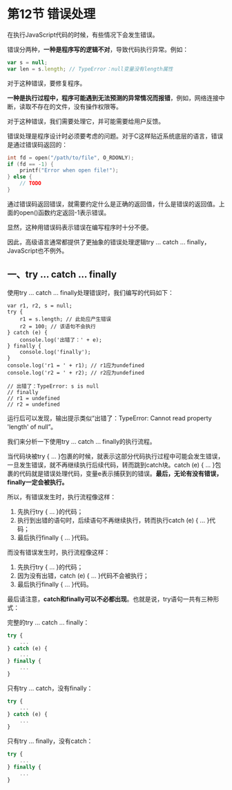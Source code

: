 # 第12节 错误处理

在执行JavaScript代码的时候，有些情况下会发生错误。

错误分两种，**一种是程序写的逻辑不对**，导致代码执行异常。例如：

```js
var s = null;
var len = s.length; // TypeError：null变量没有length属性
```

对于这种错误，要修复程序。

**一种是执行过程中，程序可能遇到无法预测的异常情况而报错**，例如，网络连接中断，读取不存在的文件，没有操作权限等。

对于这种错误，我们需要处理它，并可能需要给用户反馈。

错误处理是程序设计时必须要考虑的问题。对于C这样贴近系统底层的语言，错误是通过错误码返回的：

```c
int fd = open("/path/to/file", O_RDONLY);
if (fd == -1) {
    printf("Error when open file!");
} else {
    // TODO
}
```

通过错误码返回错误，就需要约定什么是正确的返回值，什么是错误的返回值。上面的open\(\)函数约定返回-1表示错误。

显然，这种用错误码表示错误在编写程序时十分不便。

因此，高级语言通常都提供了更抽象的错误处理逻辑try ... catch ... finally，JavaScript也不例外。

## 一、try ... catch ... finally

使用try ... catch ... finally处理错误时，我们编写的代码如下：

```
var r1, r2, s = null;
try {
    r1 = s.length; // 此处应产生错误
    r2 = 100; // 该语句不会执行
} catch (e) {
    console.log('出错了：' + e);
} finally {
    console.log('finally');
}
console.log('r1 = ' + r1); // r1应为undefined
console.log('r2 = ' + r2); // r2应为undefined

// 出错了：TypeError: s is null
// finally
// r1 = undefined
// r2 = undefined
```

运行后可以发现，输出提示类似“出错了：TypeError: Cannot read property 'length' of null”。

我们来分析一下使用try ... catch ... finally的执行流程。

当代码块被try { ... }包裹的时候，就表示这部分代码执行过程中可能会发生错误，一旦发生错误，就不再继续执行后续代码，转而跳到catch块。catch \(e\) { ... }包裹的代码就是错误处理代码，变量e表示捕获到的错误。**最后，无论有没有错误，finally一定会被执行。**

所以，有错误发生时，执行流程像这样：

1. 先执行try { ... }的代码；
2. 执行到出错的语句时，后续语句不再继续执行，转而执行catch \(e\) { ... }代码；
3. 最后执行finally { ... }代码。

而没有错误发生时，执行流程像这样：

1. 先执行try { ... }的代码；
2. 因为没有出错，catch \(e\) { ... }代码不会被执行；
3. 最后执行finally { ... }代码。

最后请注意，**catch和finally可以不必都出现**。也就是说，try语句一共有三种形式：

完整的try ... catch ... finally：

```js
try {
    ...
} catch (e) {
    ...
} finally {
    ...
}
```

只有try ... catch，没有finally：

```js
try {
    ...
} catch (e) {
    ...
}
```

只有try ... finally，没有catch：

```js
try {
    ...
} finally {
    ...
}
```













